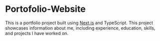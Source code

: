 # Portofolio-Website
This is a portfolio project built using [Next.js](https://nextjs.org/) and TypeScript. This project showcases information about me, including experience, education, skills, and projects I have worked on.
